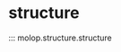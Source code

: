 <!--
 * @Author: TMJ
 * @Date: 2024-02-16 16:20:35
 * @LastEditors: TMJ
 * @LastEditTime: 2024-02-16 16:22:14
 * @Description: 请填写简介
-->
# structure

::: molop.structure.structure
